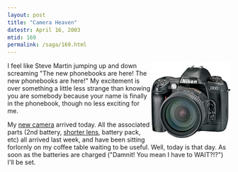 ```yaml
---
layout: post
title: "Camera Heaven"
datestr: April 16, 2003
mtid: 169
permalink: /saga/169.html
---
```

<img alt="Nikon D100 Picture" align="right" src="/pics/D100-small.jpeg" width="180" height="180" border="0" />

I feel like Steve Martin jumping up and down screaming "The new phonebooks are here!
The new phonebooks are here!"  My excitement is over something a little less strange
than knowing you are somebody because your name is finally in the phonebook, though
no less exciting for me.

My <a href="http://www.nikonusa.com/usa_product/product.jsp?cat=1&grp=2&productNr=25206">
new camera</a> arrived today.  All the associated parts (2nd battery,
<a href="http://www.nikonusa.com/usa_product/product.jsp?cat=1&grp=5&productNr=1923NCP">shorter
lens</a>, battery pack, etc) all arrived last week, and have been sitting forlornly on
my coffee table waiting to be useful.  Well, today is that day.  As soon as the
batteries are charged ("Damnit!  You mean I have to WAIT?!?") I'll be set.
